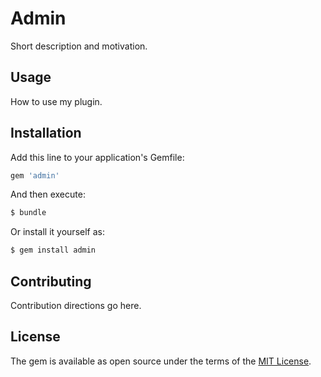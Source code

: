 # Admin
Short description and motivation.

## Usage
How to use my plugin.

## Installation
Add this line to your application's Gemfile:

```ruby
gem 'admin'
```

And then execute:
```bash
$ bundle
```

Or install it yourself as:
```bash
$ gem install admin
```

## Contributing
Contribution directions go here.

## License
The gem is available as open source under the terms of the [MIT License](https://opensource.org/licenses/MIT).

